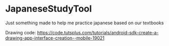 # JapaneseStudyTool

Just something made to help me practice japanese based on our textbooks

Drawing code:
https://code.tutsplus.com/tutorials/android-sdk-create-a-drawing-app-interface-creation--mobile-19021
